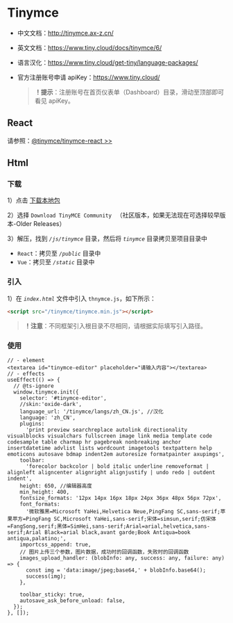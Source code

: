 # Tinymce

- 中文文档：http://tinymce.ax-z.cn/

- 英文文档：https://www.tiny.cloud/docs/tinymce/6/

- 语言汉化：https://www.tiny.cloud/get-tiny/language-packages/

- 官方注册账号申请 apiKey：https://www.tiny.cloud/

  > **！提示**：注册账号在首页仪表单（Dashboard）目录，滑动至顶部即可看见 apiKey。

## React

请参照：[@tinymce/tinymce-react >>](https://www.npmjs.com/package/@tinymce/tinymce-react)

## Html

### 下载

1）点击 [下载本地包](https://www.tiny.cloud/get-tiny/self-hosted/) 

2）选择 `Download TinyMCE Community ` （社区版本，如果无法现在可选择较早版本-Older Releases）

3）解压，找到 *`/js/tinymce`* 目录，然后将 *`tinymce`* 目录拷贝至项目目录中

- `React`：拷贝至 *`/public`* 目录中
- `Vue`：拷贝至 *`/static`* 目录中

### 引入

1）在 *`index.html`* 文件中引入 `thnymce.js`，如下所示：

```html
<script src="/tinymce/tinymce.min.js"></script>
```

> **！注意**：不同框架引入根目录不尽相同，请根据实际填写引入路径。

### 使用

```react
// - element
<textarea id="tinymce-editor" placeholder="请输入内容"></textarea>
// - effects
useEffect(() => {
  // @ts-ignore
  window.tinymce.init({
    selector: '#tinymce-editor',
    //skin:'oxide-dark',
    language_url: '/tinymce/langs/zh_CN.js', //汉化
    language: 'zh_CN',
    plugins:
      'print preview searchreplace autolink directionality visualblocks visualchars fullscreen image link media template code codesample table charmap hr pagebreak nonbreaking anchor insertdatetime advlist lists wordcount imagetools textpattern help emoticons autosave bdmap indent2em autoresize formatpainter axupimgs',
    toolbar:
      'forecolor backcolor | bold italic underline removeformat | alignleft aligncenter alignright alignjustify | undo redo | outdent indent',
    height: 650, //编辑器高度
    min_height: 400,
    fontsize_formats: '12px 14px 16px 18px 24px 36px 48px 56px 72px',
    font_formats:
      '微软雅黑=Microsoft YaHei,Helvetica Neue,PingFang SC,sans-serif;苹果苹方=PingFang SC,Microsoft YaHei,sans-serif;宋体=simsun,serif;仿宋体=FangSong,serif;黑体=SimHei,sans-serif;Arial=arial,helvetica,sans-serif;Arial Black=arial black,avant garde;Book Antiqua=book antiqua,palatino;',
    importcss_append: true,
    // 图片上传三个参数，图片数据，成功时的回调函数，失败时的回调函数
    images_upload_handler: (blobInfo: any, success: any, failure: any) => {
      const img = 'data:image/jpeg;base64,' + blobInfo.base64();
      success(img);
    },

    toolbar_sticky: true,
    autosave_ask_before_unload: false,
  });
}, []);
```



